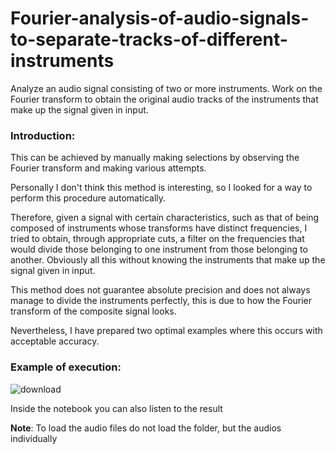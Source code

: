 # Fourier-analysis-of-audio-signals-to-separate-tracks-of-different-instruments
Analyze an audio signal consisting of two or more instruments. Work on the Fourier transform to obtain the original audio tracks of the instruments that make up the signal given in input.

### **Introduction**:

This can be achieved by manually making selections by observing the Fourier transform and making various attempts.

Personally I don't think this method is interesting, so I looked for a way to perform this procedure automatically.

Therefore, given a signal with certain characteristics, such as that of being composed of instruments whose transforms have distinct frequencies, I tried to obtain, through appropriate cuts, a filter on the frequencies that would divide those belonging to one instrument from those belonging to another. Obviously all this without knowing the instruments that make up the signal given in input.

This method does not guarantee absolute precision and does not always manage to divide the instruments perfectly, this is due to how the Fourier transform of the composite signal looks.

Nevertheless, I have prepared two optimal examples where this occurs with acceptable accuracy.

### **Example of execution**:

![download](https://user-images.githubusercontent.com/62427405/126068255-c16ac284-a220-4711-9d75-df28c3cba57b.png)

Inside the notebook you can also listen to the result

**Note**: To load the audio files do not load the folder, but the audios individually
